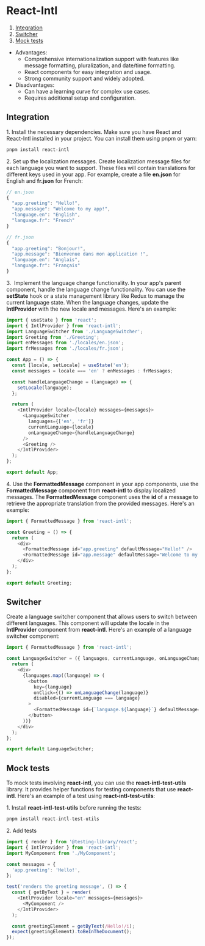 # React-Intl 

1.  [Integration](#integration)
2.  [Switcher](#switcher)
3.  [Mock tests](#mock-tests)

*   Advantages:
    *   Comprehensive internationalization support with features like message formatting, pluralization, and date/time formatting.
    *   React components for easy integration and usage.
    *   Strong community support and widely adopted.
*   Disadvantages:
    *   Can have a learning curve for complex use cases.
    *   Requires additional setup and configuration.

## Integration

1\. Install the necessary dependencies. Make sure you have React and React-Intl installed in your project. You can install them using pnpm or yarn:

```javascript
pnpm install react-intl
```

2\. Set up the localization messages. Create localization message files for each language you want to support. These files will contain translations for different keys used in your app. For example, create a file **en.json** for English and **fr.json** for French:

```javascript
// en.json
{
  "app.greeting": "Hello!",
  "app.message": "Welcome to my app!",
  "language.en": "English",
  "language.fr": "French"
}

// fr.json
{
  "app.greeting": "Bonjour!",
  "app.message": "Bienvenue dans mon application !",
  "language.en": "Anglais",
  "language.fr": "Français"
}
```

3\.  Implement the language change functionality. In your app's parent component, handle the language change functionality. You can use the **setState** hook or a state management library like Redux to manage the current language state. When the language changes, update the **IntlProvider** with the new locale and messages. Here's an example:

```javascript
import { useState } from 'react';
import { IntlProvider } from 'react-intl';
import LanguageSwitcher from './LanguageSwitcher';
import Greeting from './Greeting';
import enMessages from './locales/en.json';
import frMessages from './locales/fr.json';

const App = () => {
  const [locale, setLocale] = useState('en');
  const messages = locale === 'en' ? enMessages : frMessages;

  const handleLanguageChange = (language) => {
    setLocale(language);
  };

  return (
    <IntlProvider locale={locale} messages={messages}>
      <LanguageSwitcher
        languages={['en', 'fr']}
        currentLanguage={locale}
        onLanguageChange={handleLanguageChange}
      />
      <Greeting />
    </IntlProvider>
  );
};

export default App;
```

4\. Use the **FormattedMessage** component in your app components, use the **FormattedMessage** component from **react-intl** to display localized messages. The **FormattedMessage** component uses the **id** of a message to retrieve the appropriate translation from the provided messages. Here's an example:

```javascript
import { FormattedMessage } from 'react-intl';

const Greeting = () => {
  return (
    <div>
      <FormattedMessage id="app.greeting" defaultMessage="Hello!" />
      <FormattedMessage id="app.message" defaultMessage="Welcome to my app!" />
    </div>
  );
};

export default Greeting;
```

## Switcher

Create a language switcher component that allows users to switch between different languages. This component will update the locale in the **IntlProvider** component from **react-intl**. Here's an example of a language switcher component:

```javascript
import { FormattedMessage } from 'react-intl';

const LanguageSwitcher = ({ languages, currentLanguage, onLanguageChange }) => {
  return (
    <div>
      {languages.map((language) => (
        <button
          key={language}
          onClick={() => onLanguageChange(language)}
          disabled={currentLanguage === language}
        >
          <FormattedMessage id={`language.${language}`} defaultMessage={language} />
        </button>
      ))}
    </div>
  );
};

export default LanguageSwitcher;
```

## Mock tests

To mock tests involving **react-intl**, you can use the **react-intl-test-utils** library. It provides helper functions for testing components that use **react-intl**. Here's an example of a test using **react-intl-test-utils**:

1\. Install **react-intl-test-utils** before running the tests:  

```javascript
pnpm install react-intl-test-utils
```

2\. Add tests

```javascript
import { render } from '@testing-library/react';
import { IntlProvider } from 'react-intl';
import MyComponent from './MyComponent';

const messages = {
  'app.greeting': 'Hello!',
};

test('renders the greeting message', () => {
  const { getByText } = render(
    <IntlProvider locale="en" messages={messages}>
      <MyComponent />
    </IntlProvider>
  );

  const greetingElement = getByText(/Hello!/i);
  expect(greetingElement).toBeInTheDocument();
});
```